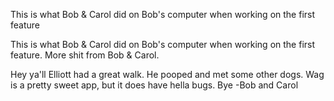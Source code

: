 
This is what Bob & Carol did on Bob's computer when working on the first feature

This is what Bob & Carol did on Bob's computer when working on the first feature.
More shit from Bob & Carol.

Hey ya'll Elliott had a great walk. He pooped and met some other dogs. Wag is a pretty sweet app, but it does have hella bugs. Bye -Bob and Carol 
